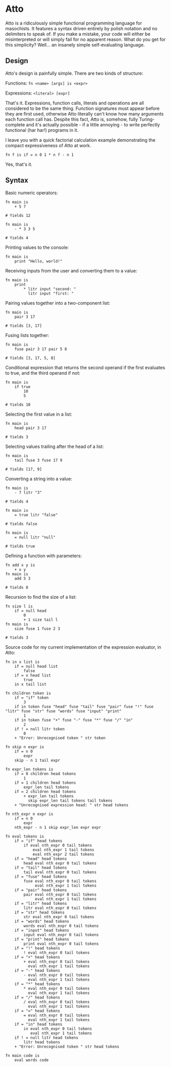 # Atto

Atto is a ridiculously simple functional programming language for masochists.
It features a syntax driven entirely by polish notation and no delimiters to speak of.
If you make a mistake, your code will either be misinterpreted or will simply fail for no apparent reason.
What do you get for this simplicity? Well... an insanely simple self-evaluating language.

## Design

Atto's design is painfully simple. There are two kinds of structure:

Functions: `fn <name> [args] is <expr>`

Expressions: `<literal> [expr]`

That's it. Expressions, function calls, literals and operations are all considered to be the same thing.
Function signatures must appear before they are first used, otherwise Atto literally can't know how many arguments each function call has.
Despite this fact, Atto is, somehow, fully Turing-complete and it's actually possible - if a little annoying - to write perfectly functional (har har!) programs in it.

I leave you with a quick factorial calculation example demonstrating the compact expressiveness of Atto at work.

```
fn f is if = n 0 1 * n f - n 1
```

Yes, that's it.

## Syntax

Basic numeric operators:

```
fn main is
	+ 5 7

# Yields 12
```

```
fn main is
	- * 3 3 5

# Yields 4
```

Printing values to the console:

```
fn main is
	print "Hello, world!"
```

Receiving inputs from the user and converting them to a value:

```
fn main is
    print
    	* litr input "second: "
          litr input "first: "
```

Pairing values together into a two-component list:

```
fn main is
	pair 3 17

# Yields [3, 17]
```

Fusing lists together:

```
fn main is
	fuse pair 3 17 pair 5 8

# Yields [3, 17, 5, 8]
```

Conditional expression that returns the second operand if the first evaluates to true, and the third operand if not:

```
fn main is
	if true
		10
		5

# Yields 10
```

Selecting the first value in a list:

```
fn main is
	head pair 3 17

# Yields 3
```

Selecting values trailing after the head of a list:

```
fn main is
	tail fuse 3 fuse 17 9

# Yields [17, 9]
```

Converting a string into a value:

```
fn main is
	- 7 litr "3"

# Yields 4
```

```
fn main is
	= true litr "false"

# Yields false
```

```
fn main is
	= null litr "null"

# Yields true
```

Defining a function with parameters:

```
fn add x y is
	+ x y
fn main is
	add 5 3

# Yields 8
```

Recursion to find the size of a list:

```
fn size l is
	if = null head
		0
		+ 1 size tail l
fn main is
	size fuse 1 fuse 2 3

# Yields 3
```

Source code for my current implementation of the expression evaluator, in Atto:

```
fn in x list is
	if = null head list
		false
	if = x head list
		true
	in x tail list

fn children token is
    if = "if" token
		3
    if in token fuse "head" fuse "tail" fuse "pair" fuse "!" fuse "litr" fuse "str" fuse "words" fuse "input" "print"
        1
    if in token fuse "+" fuse "-" fuse "*" fuse "/" "in"
        2
	if ! = null litr token
        0
    + "Error: Unrecognised token " str token

fn skip n expr is
    if = n 0
        expr
	skip - n 1 tail expr

fn expr_len tokens is
    if = 0 children head tokens
        1
    if = 1 children head tokens
        expr_len tail tokens
    if = 2 children head tokens
        + expr_len tail tokens
          skip expr_len tail tokens tail tokens
    + "Unrecognised expression head: " str head tokens

fn nth_expr n expr is
    if = n 0
        expr
    nth_expr - n 1 skip expr_len expr expr

fn eval tokens is
    if = "if" head tokens
        if eval nth_expr 0 tail tokens
            eval nth_expr 1 tail tokens
            eval nth_expr 2 tail tokens
    if = "head" head tokens
        head eval nth_expr 0 tail tokens
    if = "tail" head tokens
        tail eval nth_expr 0 tail tokens
    if = "fuse" head tokens
        fuse eval nth_expr 0 tail tokens
			 eval nth_expr 1 tail tokens
    if = "pair" head tokens
        pair eval nth_expr 0 tail tokens
			 eval nth_expr 1 tail tokens
    if = "litr" head tokens
        litr eval nth_expr 0 tail tokens
    if = "str" head tokens
        str eval nth_expr 0 tail tokens
    if = "words" head tokens
        words eval nth_expr 0 tail tokens
    if = "input" head tokens
        input eval nth_expr 0 tail tokens
    if = "print" head tokens
        print eval nth_expr 0 tail tokens
	if = "!" head tokens
        ! eval nth_expr 0 tail tokens
    if = "+" head tokens
        + eval nth_expr 0 tail tokens
          eval nth_expr 1 tail tokens
    if = "-" head tokens
	    - eval nth_expr 0 tail tokens
          eval nth_expr 1 tail tokens
    if = "*" head tokens
        * eval nth_expr 0 tail tokens
          eval nth_expr 1 tail tokens
    if = "/" head tokens
        / eval nth_expr 0 tail tokens
          eval nth_expr 1 tail tokens
	if = "=" head tokens
        = eval nth_expr 0 tail tokens
          eval nth_expr 1 tail tokens
    if = "in" head tokens
        in eval nth_expr 0 tail tokens
           eval nth_expr 1 tail tokens
    if ! = null litr head tokens
        litr head tokens
    + "Error: Unrecognised token " str head tokens

fn main code is
    eval words code
```
